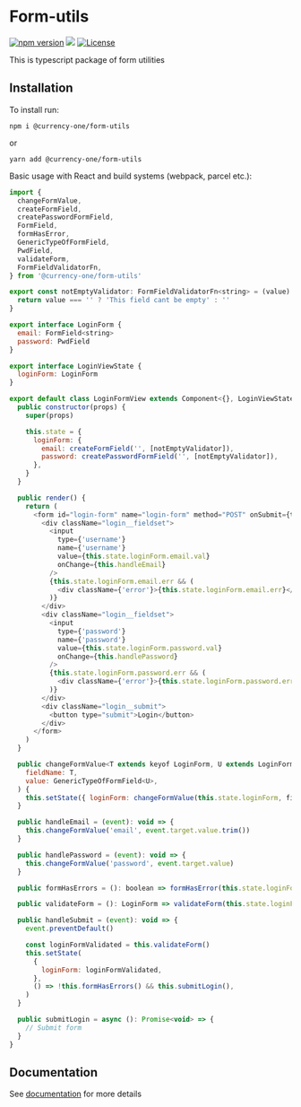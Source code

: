 # Form-utils

[![npm version](https://img.shields.io/npm/v/@currency-one/form-utils.svg)](https://www.npmjs.com/package/@currency-one/form-utils)
![](https://github.com/Currency-One/form-utils/workflows/Node%20CI/badge.svg)
[![License](https://img.shields.io/npm/l/@currency-one/form-utils.svg)](https://github.com/Currency-One/form-utils/blob/master/LICENSE.md)

This is typescript package of form utilities

## Installation

To install run:
```
npm i @currency-one/form-utils
```
or

```
yarn add @currency-one/form-utils
```

Basic usage with React and build systems (webpack, parcel etc.):

```js
import {
  changeFormValue,
  createFormField,
  createPasswordFormField,
  FormField,
  formHasError,
  GenericTypeOfFormField,
  PwdField,
  validateForm,
  FormFieldValidatorFn,
} from '@currency-one/form-utils'

export const notEmptyValidator: FormFieldValidatorFn<string> = (value) => {
  return value === '' ? 'This field cant be empty' : ''
}

export interface LoginForm {
  email: FormField<string>
  password: PwdField
}

export interface LoginViewState {
  loginForm: LoginForm
}

export default class LoginFormView extends Component<{}, LoginViewState> {
  public constructor(props) {
    super(props)

    this.state = {
      loginForm: {
        email: createFormField('', [notEmptyValidator]),
        password: createPasswordFormField('', [notEmptyValidator]),
      },
    }
  }

  public render() {
    return (
      <form id="login-form" name="login-form" method="POST" onSubmit={this.handleSubmit}>
        <div className="login__fieldset">
          <input
            type={'username'}
            name={'username'}
            value={this.state.loginForm.email.val}
            onChange={this.handleEmail}
          />
          {this.state.loginForm.email.err && (
            <div className={'error'}>{this.state.loginForm.email.err}</div>
          )}
        </div>
        <div className="login__fieldset">
          <input
            type={'password'}
            name={'password'}
            value={this.state.loginForm.password.val}
            onChange={this.handlePassword}
          />
          {this.state.loginForm.password.err && (
            <div className={'error'}>{this.state.loginForm.password.err}</div>
          )}
        </div>
        <div className="login__submit">
          <button type="submit">Login</button>
        </div>
      </form>
    )
  }

  public changeFormValue<T extends keyof LoginForm, U extends LoginForm[T]>(
    fieldName: T,
    value: GenericTypeOfFormField<U>,
  ) {
    this.setState({ loginForm: changeFormValue(this.state.loginForm, fieldName, value) })
  }

  public handleEmail = (event): void => {
    this.changeFormValue('email', event.target.value.trim())
  }

  public handlePassword = (event): void => {
    this.changeFormValue('password', event.target.value)
  }

  public formHasErrors = (): boolean => formHasError(this.state.loginForm)

  public validateForm = (): LoginForm => validateForm(this.state.loginForm)

  public handleSubmit = (event): void => {
    event.preventDefault()

    const loginFormValidated = this.validateForm()
    this.setState(
      {
        loginForm: loginFormValidated,
      },
      () => !this.formHasErrors() && this.submitLogin(),
    )
  }

  public submitLogin = async (): Promise<void> => {
    // Submit form
  }
}
```

## Documentation

See [documentation](DOCS.md) for more details
